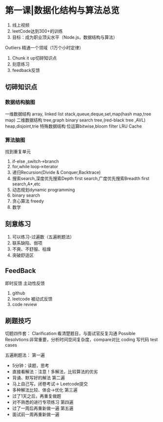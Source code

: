 # 第一课|数据化结构与算法总览
1. 线上视频
2. leetCode达到300+的训练
3. 目标：成为职业顶尖水平（Node.js，数据结构与算法）

Outliers 精通一个领域（1万个小时定律）
1. Chunk it up切碎知识点
2. 刻意练习
3. feedback反馈
## 切碎知识点
### 数据结构脑图
一维数据结构
array, linked list
stack,queue,deque,set,map(hash map,tree map)
二维数据结构
tree,graph
binary search tree,(red-black tree ,AVL)
heap,disjoint,trie
特殊数据结构
位运算bitwise,bloom filter
LRU Cache

### 算法脑图
找到重复单元
1. if-else ,switch->branch
2. for,while loop->iterator
3. 递归Recursion(Divide & Conquer,Backtrace)
4. 搜索search,深度优先搜索Depth first search,广度优先搜索Breadth first search,A*,etc
5. 动态规划dynamic programming
6. binary search
7. 贪心算法 freedy
8. 数学

## 刻意练习
1. 可以练习-过遍数（五遍刷题法）
2. 联系缺陷、弱项
3. 不爽、不舒服、枯燥
4. 突破舒适区

## FeedBack
即时反馈
主动性反馈
1. github
2. leetcode
被动式反馈
1. code review

## 刷题技巧
切题四件套：
Clarification:看清楚题目，与面试官反复沟通
Possible Resolvtions:非常重要，分析时间空间复杂度，compare对比
coding 写代码
test cases

五遍刷题法：
第一遍
- 5分钟：读题，思考
- 直接看解法：注意！多解法，比较算法的优劣
- 背诵、默写好的解法
第二遍
- 马上自己写，闭卷考试-> Leetcode提交
- 多种解法比较、体会->优化
第三遍
- 过了1天之后，再重复做题
- 对不熟悉的进行专项练习
第四遍
- 过了一周后再重新做一遍
第五遍
- 面试前一周再重新做一遍